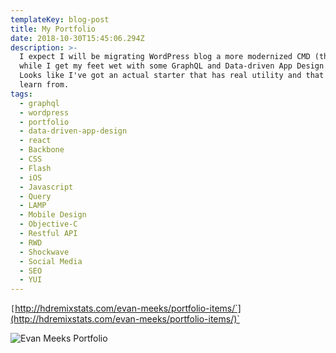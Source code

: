 ```yaml
---
templateKey: blog-post
title: My Portfolio
date: 2018-10-30T15:45:06.294Z
description: >-
  I expect I will be migrating WordPress blog a more modernized CMD (this one),
  while I get my feet wet with some GraphQL and Data-driven App Design (neat!).
  Looks like I've got an actual starter that has real utility and that I can
  learn from.
tags:
  - graphql
  - wordpress
  - portfolio
  - data-driven-app-design
  - react
  - Backbone
  - CSS
  - Flash
  - iOS
  - Javascript
  - Query
  - LAMP
  - Mobile Design
  - Objective-C
  - Restful API
  - RWD
  - Shockwave
  - Social Media
  - SEO
  - YUI
---
```

`[`http://hdremixstats.com/evan-meeks/portfolio-items/`](http://hdremixstats.com/evan-meeks/portfolio-items/)`

![Evan Meeks Portfolio](/img/download.png)
